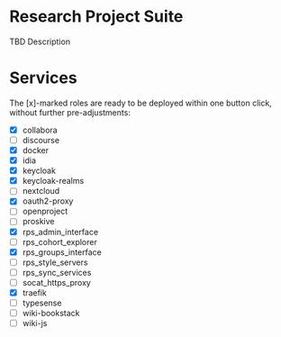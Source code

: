 # Research Project Suite

TBD Description

# Services

The [x]-marked roles are ready to be deployed within one button click, without further pre-adjustments:

- [x] collabora
- [ ] discourse
- [x] docker
- [x] idia
- [x] keycloak
- [x] keycloak-realms
- [ ] nextcloud
- [x] oauth2-proxy
- [ ] openproject
- [ ] proskive
- [x] rps_admin_interface
- [ ] rps_cohort_explorer
- [x] rps_groups_interface
- [ ] rps_style_servers
- [ ] rps_sync_services
- [ ] socat_https_proxy
- [x] traefik
- [ ] typesense
- [ ] wiki-bookstack
- [ ] wiki-js
